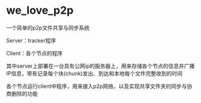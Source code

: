 # we_love_p2p
一个简单的p2p文件共享与同步系统



Server：tracker程序

Client：各个节点的程序





其中server上部署在一台具有公网ip的服务器上，用来存储各个节点的信息并广播IP信息，带有记录每个块(chunk)发出、到达和本地每个文件完整收到的时间



各个节点运行client中程序，用来接入p2p网络，以及实现共享文件夹的同步与协商删除的功能

